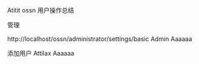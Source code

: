 Atitit ossn 用户操作总结



管理

http://localhost/ossn/administrator/settings/basic
Admin
Aaaaaa



添加用户
Attilax
Aaaaaa


